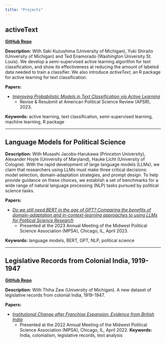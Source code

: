 ```yaml
---
title: "Projects"
---
```

## activeText

**[GitHub Repo](https://github.com/activetext/activeText)**

**Description:** With Saki Kuzushima (University of Michigan), Yuki Shiraito (University of Michigan) and Ted Enamorado (Washington University St. Louis).
We develop a semi-supervised active learning algorithm for text classification, and show its effectiveness at reducing the amount of labeled data needed to train a classifier. We also introduce *activeText*, an R package for active learning for text classification.


**Papers:**
- [*Improving Probabilistic Models in Text Classification via Active Learning*](https://arxiv.org/abs/2202.02629) 
  - Revise & Resubmit at American Political Science Review (APSR), 2023.

**Keywords:** active learning, text classification, semi-supervised learning, machine learning, R package

---

## Language Models for Political Science

**Description:** With Musashi Jacobs-Harukawa (Princeton University), Alexander Hoyle (University of Maryland), Hauke Licht (University of Cologne). With the rapid development of large language models (LLMs), we claim that researchers using LLMs must make three critical decisions: model selection, domain-adaptation strategies, and prompt design. To help provide guidance on these choices, we establish a set of benchmarks for a wide range of natural language processing (NLP) tasks pursued by political science tasks. 

**Papers:**

- [*Do we still need BERT in the age of GPT? Comparing the benefits of domain-adaptation and in-context-learning approaches to using LLMs for Political Science Research*](/papers/bosley_harukawa_licht_hoyle_mpsa2023.pdf)
    - Presented at the 2023 Annual Meeting of the Midwest Political Science Association (MPSA), Chicago, IL, April 2023.

**Keywords:** language models, BERT, GPT, NLP, political science

---

## Legislative Records from Colonial India, 1919-1947

**[GitHub Repo](https://github.com/mbosley/india_leg_text)**

**Description:** With Thiha Zaw (University of Michigan). A new dataset of legislative records from colonial India, 1919-1947.

**Papers:**
- [*Institutional Change after Franchise Expansion: Evidence from British India*](/papers/bosley_zaw.pdf)
    - Presented at the 2022 Annual Meeting of the Midwest Political Science Association (MPSA), Chicago, IL, April 2022.
**Keywords:** India, colonialism, legislative records, text analysis
